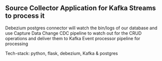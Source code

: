 ## Source Collector Application for Kafka Streams to process it

Debezium postgres connector will watch the bin/logs of our database and use Capture Data Change CDC pipeline to watch out for the CRUD operations and deliver them to Kafka Event processor pipeline for processing

Tech-stack: python, flask, debezium, Kafka & postgres 

